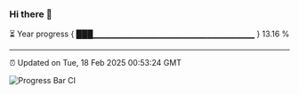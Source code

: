 ### Hi there 👋

⏳ Year progress { ███▁▁▁▁▁▁▁▁▁▁▁▁▁▁▁▁▁▁▁▁▁▁▁▁▁▁▁ } 13.16 %

---

⏰ Updated on Tue, 18 Feb 2025 00:53:24 GMT

![Progress Bar CI](https://github.com/code-lakshay/GitHub-Actions-Demo/workflows/Progress%20Bar%20CI/badge.svg)
